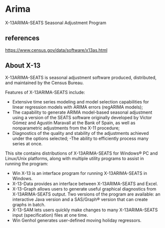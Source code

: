 # Arima

X-13ARIMA-SEATS Seasonal Adjustment Program

## references

<https://www.census.gov/data/software/x13as.html>

## About X-13

X-13ARIMA-SEATS is seasonal adjustment software produced, distributed, and maintained by the Census Bureau.

Features of X-13ARIMA-SEATS include:

- Extensive time series modeling and model selection capabilities for linear regression models with ARIMA errors (regARIMA models);
- The capability to generate ARIMA model-based seasonal adjustment using a version of the SEATS software originally developed by Victor Gómez and Agustín Maravall at the Bank of Spain, as well as nonparametric adjustments from the X-11 procedure;
- Diagnostics of the quality and stability of the adjustments achieved under the options selected;
-The ability to efficiently process many series at once.

This site contains distributions of X-13ARIMA-SEATS for Windows® PC and Linux/Unix platforms, along with multiple utility programs to assist in running the program:

- Win X-13 is an interface program for running X-13ARIMA-SEATS in Windows.
- X-13-Data provides an interface between X-13ARIMA-SEATS and Excel.
- X-13-Graph allows users to generate useful graphical diagnostics from X-13ARIMA-SEATS output. Two versions of the program are available: an interactive Java version and a SAS/Graph® version that can create graphs in batch.
- X-13-SAM lets users quickly make changes to many X-13ARIMA-SEATS input (specification) files at one time.
- Win Genhol generates user-defined moving holiday regressors.
